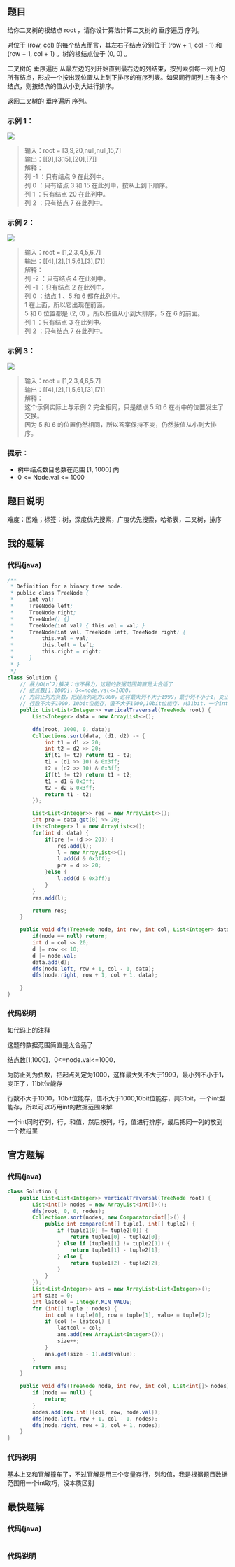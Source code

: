 ## 题目
给你二叉树的根结点 root ，请你设计算法计算二叉树的 垂序遍历 序列。

对位于 (row, col) 的每个结点而言，其左右子结点分别位于 (row + 1, col - 1) 和 (row + 1, col + 1) 。树的根结点位于 (0, 0) 。

二叉树的 垂序遍历 从最左边的列开始直到最右边的列结束，按列索引每一列上的所有结点，形成一个按出现位置从上到下排序的有序列表。如果同行同列上有多个结点，则按结点的值从小到大进行排序。

返回二叉树的 垂序遍历 序列。
### 示例 1：
![](/support/image/987-二叉树的垂序遍历/vtree1.jpg)
> 输入：root = [3,9,20,null,null,15,7]  
> 输出：[[9],[3,15],[20],[7]]  
> 解释：  
> 列 -1 ：只有结点 9 在此列中。  
> 列  0 ：只有结点 3 和 15 在此列中，按从上到下顺序。  
> 列  1 ：只有结点 20 在此列中。  
> 列  2 ：只有结点 7 在此列中。  
### 示例 2：
![](/support/image/987-二叉树的垂序遍历/vtree2.jpg)
> 输入：root = [1,2,3,4,5,6,7]  
> 输出：[[4],[2],[1,5,6],[3],[7]]  
> 解释：  
> 列 -2 ：只有结点 4 在此列中。  
> 列 -1 ：只有结点 2 在此列中。   
> 列  0 ：结点 1 、5 和 6 都在此列中。  
> 1 在上面，所以它出现在前面。  
> 5 和 6 位置都是 (2, 0) ，所以按值从小到大排序，5 在 6 的前面。  
> 列  1 ：只有结点 3 在此列中。  
> 列  2 ：只有结点 7 在此列中。  
### 示例 3：
![](/support/image/987-二叉树的垂序遍历/vtree3.jpg)
> 输入：root = [1,2,3,4,6,5,7]  
> 输出：[[4],[2],[1,5,6],[3],[7]]  
> 解释：  
> 这个示例实际上与示例 2 完全相同，只是结点 5 和 6 在树中的位置发生了交换。  
> 因为 5 和 6 的位置仍然相同，所以答案保持不变，仍然按值从小到大排序。  
### 提示：
- 树中结点数目总数在范围 [1, 1000] 内
- 0 <= Node.val <= 1000
## 题目说明
难度：困难；标签：树，深度优先搜索，广度优先搜索，哈希表，二叉树，排序
## 我的题解
### 代码(java)
```java
/**
 * Definition for a binary tree node.
 * public class TreeNode {
 *     int val;
 *     TreeNode left;
 *     TreeNode right;
 *     TreeNode() {}
 *     TreeNode(int val) { this.val = val; }
 *     TreeNode(int val, TreeNode left, TreeNode right) {
 *         this.val = val;
 *         this.left = left;
 *         this.right = right;
 *     }
 * }
 */
class Solution {
    // 暴力O(n^2)解决：也不暴力，这题的数据范围简直是太合适了
    // 结点数[1,1000]，0<=node.val<=1000，
    // 为防止列为负数，把起点列定为1000，这样最大列不大于1999，最小列不小于1，变正了，11bit位能存
    // 行数不大于1000，10bit位能存，值不大于1000,10bit位能存，共31bit，一个int型能存，所以可以巧用int的数据范围来解
    public List<List<Integer>> verticalTraversal(TreeNode root) {
        List<Integer> data = new ArrayList<>();

        dfs(root, 1000, 0, data);
        Collections.sort(data, (d1, d2) -> {
            int t1 = d1 >> 20;
            int t2 = d2 >> 20;
            if(t1 != t2) return t1 - t2;
            t1 = (d1 >> 10) & 0x3ff;
            t2 = (d2 >> 10) & 0x3ff;
            if(t1 != t2) return t1 - t2;
            t1 = d1 & 0x3ff;
            t2 = d2 & 0x3ff;
            return t1 - t2;
        });

        List<List<Integer>> res = new ArrayList<>();
        int pre = data.get(0) >> 20;
        List<Integer> l = new ArrayList<>();
        for(int d: data) {
            if(pre != (d >> 20)) {
                res.add(l);
                l = new ArrayList<>();
                l.add(d & 0x3ff);
                pre = d >> 20;
            }else {
                l.add(d & 0x3ff);
            }
        }
        res.add(l);

        return res;
    }

    public void dfs(TreeNode node, int row, int col, List<Integer> data) {
        if(node == null) return;
        int d = col << 20;
        d |= row << 10;
        d |= node.val;
        data.add(d);
        dfs(node.left, row + 1, col - 1, data);
        dfs(node.right, row + 1, col + 1, data);

    }
}
```
### 代码说明
如代码上的注释

这题的数据范围简直是太合适了

结点数[1,1000]，0<=node.val<=1000，

为防止列为负数，把起点列定为1000，这样最大列不大于1999，最小列不小于1，变正了，11bit位能存

行数不大于1000，10bit位能存，值不大于1000,10bit位能存，共31bit，一个int型能存，所以可以巧用int的数据范围来解

一个int同时存列，行，和值，然后按列，行，值进行排序，最后把同一列的放到一个数组里
## 官方题解
### 代码(java)
```java
class Solution {
    public List<List<Integer>> verticalTraversal(TreeNode root) {
        List<int[]> nodes = new ArrayList<int[]>();
        dfs(root, 0, 0, nodes);
        Collections.sort(nodes, new Comparator<int[]>() {
            public int compare(int[] tuple1, int[] tuple2) {
                if (tuple1[0] != tuple2[0]) {
                    return tuple1[0] - tuple2[0];
                } else if (tuple1[1] != tuple2[1]) {
                    return tuple1[1] - tuple2[1];
                } else {
                    return tuple1[2] - tuple2[2];
                }
            }
        });
        List<List<Integer>> ans = new ArrayList<List<Integer>>();
        int size = 0;
        int lastcol = Integer.MIN_VALUE;
        for (int[] tuple : nodes) {
            int col = tuple[0], row = tuple[1], value = tuple[2];
            if (col != lastcol) {
                lastcol = col;
                ans.add(new ArrayList<Integer>());
                size++;
            }
            ans.get(size - 1).add(value);
        }
        return ans;
    }

    public void dfs(TreeNode node, int row, int col, List<int[]> nodes) {
        if (node == null) {
            return;
        }
        nodes.add(new int[]{col, row, node.val});
        dfs(node.left, row + 1, col - 1, nodes);
        dfs(node.right, row + 1, col + 1, nodes);
    }
}
```
### 代码说明
基本上又和官解撞车了，不过官解是用三个变量存行，列和值，我是根据题目数据范围用一个int取巧，没本质区别
## 最快题解
### 代码(java)
```java
```
### 代码说明